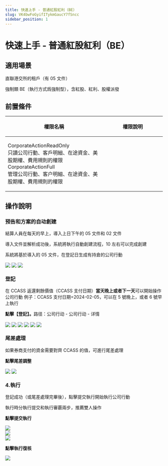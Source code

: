 ```yaml
---
title: 快速上手 - 普通紅股紅利（BE）
slug: VK4bwFoGyifITykmGaucY7fSncc
sidebar_position: 1
---
```



# 快速上手 - 普通紅股紅利（BE）

## 適用場景

直聯港交所的租戶（有 05 文件）

強制類 BE（執行方式爲強制型），含紅股、紅利、股權派發

## 前置條件

<table header_row="1">
<colgroup>
<col width="437"/>
<col width="393"/>
</colgroup>
<thead>
<tr><th><p>權限名稱</p></th><th><p>權限說明</p></th></tr>
</thead>
<tbody>
<tr><td><p>CorporateActionReadOnly<br/>只讀公司行動、客戶明細、在途資金、美股期權、費用規則的權限<br/>CorporateActionFull<br/>管理公司行動、客户明細、在途資金、美股期權、費用規則的權限</p></td><td></td></tr>
</tbody>
</table>

## 操作說明 

### 预告和方案的自动<b>創建</b>

結算人員在每天的早上，導入上日下午的 05 文件和 02 文件

導入文件並解析成功後，系統將執行自動創建流程，10 左右可以完成創建

系統將基於導入的 05 文件，在登記日生成有持倉的公司行動

<img src="/assets/IXyGbgPFSoSFKuxw5rjcx9gRnsh.png" src-width="3570" src-height="1780" align="center"/>

<img src="/assets/YOE8bD8G7o6SWHxkq4ZcLgHinBf.png" src-width="3570" src-height="1780" align="center"/>

<img src="/assets/Kn9fb2UbwoBcclxC27XcBMu8nwf.png" src-width="3570" src-height="1780" align="center"/>

### <b>登記</b>

在 CCASS 返還剩餘價值（CCASS 支付日期）<b>當天晚上或者下一天</b>可以開始操作公司行動
例子：CCASS 支付日期=2024-02-05，可以在 5 號晚上，或者 6 號早上執行

<b>點擊【登記】。</b>路径：公司行动 - 公司行动 - 详情

<img src="/assets/Jw5qbdGjEoTaqbxU7L9c9zMLnWj.png" src-width="3548" src-height="1806" align="center"/>

<img src="/assets/MBPjbFeFOoebaJx3DtQcSZn7nEg.png" src-width="3548" src-height="1806" align="center"/>

<img src="/assets/DXm1bINvVo3FXhxVHHGcXIkOn6g.png" src-width="3548" src-height="1806" align="center"/>

<img src="/assets/NrAmbBEO5oOU22xDO0tcuKl5nVd.png" src-width="3548" src-height="1806" align="center"/>

<img src="/assets/QBBgbDtW3oH1qqxrboncSiXbnle.png" src-width="3548" src-height="1806" align="center"/>

<img src="/assets/QKTGbtf95ouub0xG8NMcCsSXn0c.png" src-width="3634" src-height="1886" align="center"/>

### <b>尾差處理</b>

如果券商支付的資金需要對齊 CCASS 的值，可進行尾差處理

<b>點擊尾差調整</b>

<img src="/assets/UqCbbHq2poTJv5xaOJQc7nVRnxb.png" src-width="3548" src-height="1806" align="center"/>

<img src="/assets/E1d6bT1PNobsfhxoL93cImSenqg.png" src-width="3548" src-height="1806" align="center"/>

### 4.<b>執行</b>

登記成功（或尾差處理完畢後），點擊提交執行開始執行公司行動

執行時分執行提交和執行審覈兩步，推薦雙人操作

<b>點擊提交執行</b>

<img src="/assets/J7eIbgDZhov1OGx5vKVcH1pUnPf.png" src-width="3548" src-height="1806" align="center"/>

<div class="flex gap-3 columns-2" column-size="2">
<div class="w-[50%]" width-ratio="50">
<img src="/assets/KBJ8bFjfaoBSRGxWwzbcBnsInud.png" src-width="3548" src-height="1806" align="center"/>
</div>
<div class="w-[50%]" width-ratio="50">
<img src="/assets/X7pLb6mK6o5hpYxyjldcqgZKno7.png" src-width="3548" src-height="1806" align="center"/>

</div>
</div>

<b>點擊執行復核</b>

<img src="/assets/EVYRboWe4o6HS8xlNxhcc5g4nTh.png" src-width="3548" src-height="1806" align="center"/>

